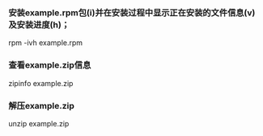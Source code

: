 ### 安装example.rpm包(i)并在安装过程中显示正在安装的文件信息(v)及安装进度(h)；
rpm -ivh example.rpm

### 查看example.zip信息
zipinfo example.zip

### 解压example.zip
unzip example.zip
